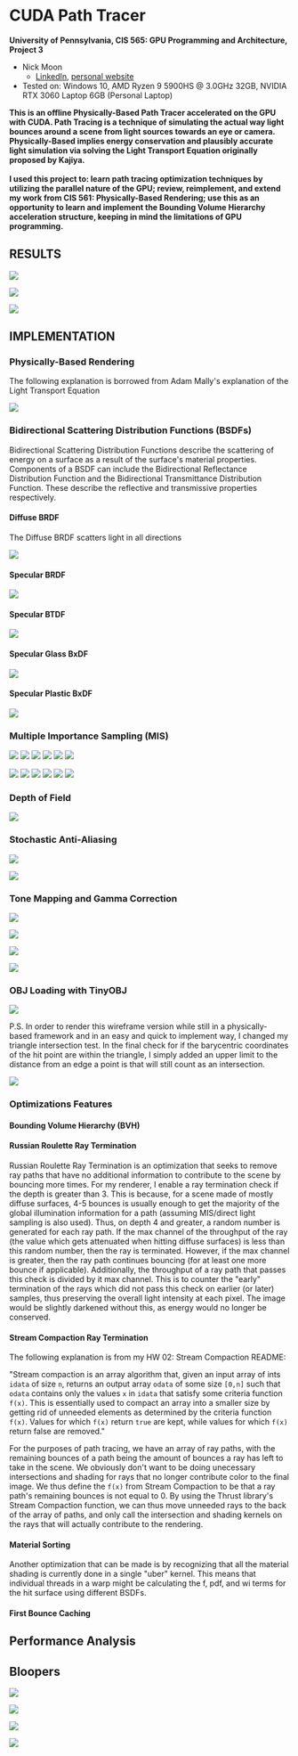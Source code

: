 CUDA Path Tracer
================

**University of Pennsylvania, CIS 565: GPU Programming and Architecture, Project 3**

* Nick Moon
  * [LinkedIn](https://www.linkedin.com/in/nick-moon1/), [personal website](https://nicholasmoon.github.io/)
* Tested on: Windows 10, AMD Ryzen 9 5900HS @ 3.0GHz 32GB, NVIDIA RTX 3060 Laptop 6GB (Personal Laptop)


**This is an offline Physically-Based Path Tracer accelerated on the GPU with CUDA. Path Tracing is a
technique of simulating the actual way light bounces around a scene from light sources towards an eye or
camera. Physically-Based implies energy conservation and plausibly accurate light simulation via solving
the Light Transport Equation originally proposed by Kajiya.** \
\
**I used this project to: learn path tracing
optimization techniques by utilizing the parallel nature of the GPU; review, reimplement, and extend
my work from CIS 561: Physically-Based Rendering; use this as an opportunity to learn and implement the
Bounding Volume Hierarchy acceleration structure, keeping in mind the limitations of GPU programming.**

## RESULTS

![](img/renders/objs.PNG)

![](img/renders/teapot.PNG)

![](img/renders/dragons.PNG)

## IMPLEMENTATION

### Physically-Based Rendering

The following explanation is borrowed from Adam Mally's explanation of the Light Transport Equation

![](img/figures/adams_LTE.PNG)

### Bidirectional Scattering Distribution Functions (BSDFs)

Bidirectional Scattering Distribution Functions describe the scattering of energy on a surface as a result
of the surface's material properties. Components of a BSDF can include the 
Bidirectional Reflectance Distribution Function and the Bidirectional Transmittance Distribution Function.
These describe the reflective and transmissive properties respectively.

#### Diffuse BRDF

The Diffuse BRDF scatters light in all directions

![](img/renders/diffuse.PNG)

#### Specular BRDF

![](img/renders/spec_brdf.PNG)

#### Specular BTDF

![](img/renders/spec_btdf.PNG)

#### Specular Glass BxDF

![](img/renders/spec_glass.PNG)

#### Specular Plastic BxDF

![](img/renders/spec_plastic.PNG)

### Multiple Importance Sampling (MIS)

![](img/renders/depth_1.PNG)
![](img/renders/depth_2.PNG)
![](img/renders/depth_3.PNG)
![](img/renders/depth_4.PNG)
![](img/renders/depth_5.PNG)
![](img/renders/depth_8.PNG)

![](img/renders/iter_1.PNG)
![](img/renders/iter_5.PNG)
![](img/renders/iter_10.PNG)
![](img/renders/iter_50.PNG)
![](img/renders/iter_100.PNG)
![](img/renders/iter_100_mis.PNG)

### Depth of Field

![](img/renders/depth_of_field.PNG)

### Stochastic Anti-Aliasing

![](img/figures/no_aa.png)

![](img/figures/aa.png)

### Tone Mapping and Gamma Correction

![](img/renders/no_hdr_no_gamma.PNG)

![](img/renders/hdr_no_gamma.PNG)

![](img/renders/no_hdr_gamma.PNG)

![](img/renders/diffuse.PNG)

### OBJ Loading with TinyOBJ

![](img/renders/wireframe.PNG)

P.S. In order to render this wireframe version while still in a physically-based framework and in an
easy and quick to implement way, I changed my triangle intersection test. In the final check for if
the barycentric coordinates of the hit point are within the triangle, I simply added an upper limit to
the distance from an edge a point is that will still count as an intersection.



![](img/renders/diffuse.PNG)


### Optimizations Features
 
#### Bounding Volume Hierarchy (BVH)

#### Russian Roulette Ray Termination

Russian Roulette Ray Termination is an optimization that seeks to remove ray paths that have no additional
information to contribute to the scene by bouncing more times. For my renderer, I enable a ray termination
check if the depth is greater than 3. This is because, for a scene made of mostly diffuse surfaces,
4-5 bounces is usually enough to get the majority of the global illumination information for a path (assuming
MIS/direct light sampling is also used). Thus, on depth 4 and greater, a random number is generated for each
ray path. If the max channel of the throughput of the ray (the value which gets attenuated when hitting
diffuse surfaces) is less than this random number, then the ray is terminated. However, if the max channel
is greater, then the ray path continues bouncing (for at least one more bounce if applicable). Additionally,
the throughput of a ray path that passes this check is divided by it max channel. This is to counter
the "early" termination of the rays which did not pass this check on earlier (or later) samples, thus
preserving the overall light intensity at each pixel. The image would be slightly darkened without this,
as energy would no longer be conserved.

#### Stream Compaction Ray Termination

The following explanation is from my HW 02: Stream Compaction README:

"Stream compaction is an array algorithm that, given an input array of ints ```idata``` of size ```n```,
returns an output array ```odata``` of some size ```[0,n]``` such that ```odata``` contains only the
values ```x``` in ```idata``` that satisfy some criteria function ```f(x)```. This is essentially 
used to compact an array into a smaller size by getting rid of unneeded elements as determined by 
the criteria function ```f(x)```. Values for which ```f(x)``` return ```true``` are kept, while
values for which ```f(x)``` return false are removed."

For the purposes of path tracing, we have an array of ray paths, with the remaining bounces of a path
being the amount of bounces a ray has left to take in the scene. We obviously don't want to be doing
unecessary intersections and shading for rays that no longer contribute color to the final
image. We thus define the ```f(x)``` from Stream Compaction to be that a ray path's remaining bounces
is not equal to 0. By using the Thrust library's Stream Compaction function, we can thus move unneeded rays
to the back of the array of paths, and only call the intersection and shading kernels on the rays that
will actually contribute to the rendering.

#### Material Sorting

Another optimization that can be made is by recognizing that all the material shading is currently done in
a single "uber" kernel. This means that individual threads in a warp might be calculating the f, pdf, and wi
terms for the hit surface using different BSDFs.

#### First Bounce Caching

## Performance Analysis

## Bloopers

![](img/bloops/lotsadragons.PNG)

![](img/bloops/bloopmat2.PNG)

![](img/bloops/fresnel.PNG)

![](img/bloops/refractiondoesntwork.PNG)

